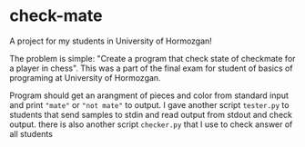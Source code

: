 # check-mate
A project for my students in University of Hormozgan!

The problem is simple: "Create a program that check state of checkmate for a player in chess". This was a part of the final exam for student of basics of programing at University of Hormozgan.

Program should get an arangment of pieces and color from standard input and print `"mate"` or `"not mate"` to output. I gave another script `tester.py` to students that send samples to stdin and read output from stdout and check output. there is also another script `checker.py` that I use to check answer of all students
